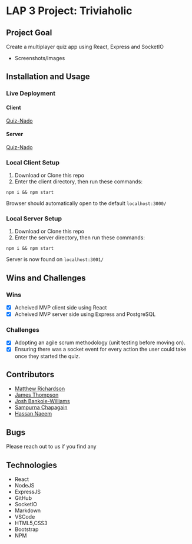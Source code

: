 # LAP 3 Project: Triviaholic

## Project Goal

Create a multiplayer quiz app using React, Express and SocketIO

- Screenshots/Images

## Installation and Usage

### Live Deployment

#### Client

[Quiz-Nado](https://famous-gumption-3a3b4c.netlify.app/)

#### Server

[Quiz-Nado](https://lap3-project.herokuapp.com/)

### Local Client Setup

1. Download or Clone this repo
2. Enter the client directory, then run these commands:

```
npm i && npm start
```

Browser should automatically open to the default `localhost:3000/`

### Local Server Setup

1. Download or Clone this repo
2. Enter the server directory, then run these commands:

```
npm i && npm start
```

Server is now found on `localhost:3001/`

## Wins and Challenges

### Wins

- [x] Acheived MVP client side using React
- [x] Acheived MVP server side using Express and PostgreSQL

### Challenges

- [x] Adopting an agile scrum methodology (unit testing before moving on).
- [x] Ensuring there was a socket event for every action the user could take once they started the quiz.

## Contributors

- [Matthew Richardson](https://github.com/mRichardson8)
- [James Thompson](https://github.com/dev-james)
- [Josh Bankole-Williams](https://github.com/sknvbj)
- [Sampurna Chapagain](https://github.com/SampurnaC/)
- [Hassan Naeem](https://github.com/HassanEng12345)

## Bugs

Please reach out to us if you find any

## Technologies

- React
- NodeJS
- ExpressJS
- GitHub
- SocketIO
- Markdown
- VSCode
- HTML5,CSS3
- Bootstrap
- NPM
